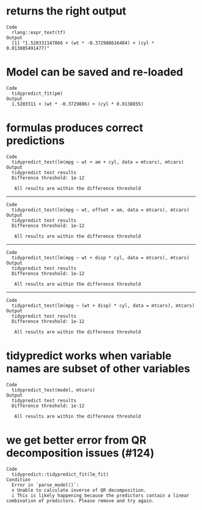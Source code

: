 # returns the right output

    Code
      rlang::expr_text(tf)
    Output
      [1] "1.520331147866 + (wt * -0.372988616484) + (cyl * 0.013885491477)"

# Model can be saved and re-loaded

    Code
      tidypredict_fit(pm)
    Output
      1.5203311 + (wt * -0.3729886) + (cyl * 0.0138855)

# formulas produces correct predictions

    Code
      tidypredict_test(lm(mpg ~ wt + am + cyl, data = mtcars), mtcars)
    Output
      tidypredict test results
      Difference threshold: 1e-12
      
       All results are within the difference threshold

---

    Code
      tidypredict_test(lm(mpg ~ wt, offset = am, data = mtcars), mtcars)
    Output
      tidypredict test results
      Difference threshold: 1e-12
      
       All results are within the difference threshold

---

    Code
      tidypredict_test(lm(mpg ~ wt + disp * cyl, data = mtcars), mtcars)
    Output
      tidypredict test results
      Difference threshold: 1e-12
      
       All results are within the difference threshold

---

    Code
      tidypredict_test(lm(mpg ~ (wt + disp) * cyl, data = mtcars), mtcars)
    Output
      tidypredict test results
      Difference threshold: 1e-12
      
       All results are within the difference threshold

# tidypredict works when variable names are subset of other variables

    Code
      tidypredict_test(model, mtcars)
    Output
      tidypredict test results
      Difference threshold: 1e-12
      
       All results are within the difference threshold

# we get better error from QR decomposition issues (#124)

    Code
      tidypredict::tidypredict_fit(lm_fit)
    Condition
      Error in `parse_model()`:
      x Unable to calculate inverse of QR decomposition.
      i This is likely happening because the predictors contain a linear combination of predictors. Please remove and try again.

